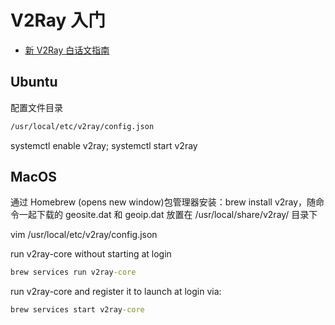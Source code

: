 # V2Ray 入门

- [新 V2Ray 白话文指南](https://guide.v2fly.org/)

## Ubuntu

配置文件目录

```cmd
/usr/local/etc/v2ray/config.json
```

systemctl enable v2ray; systemctl start v2ray

## MacOS

通过 Homebrew (opens new window)包管理器安装：brew install v2ray，随命令一起下载的 geosite.dat 和 geoip.dat 放置在 /usr/local/share/v2ray/ 目录下

vim /usr/local/etc/v2ray/config.json

run v2ray-core without starting at login

```cmd
brew services run v2ray-core
```

run v2ray-core and register it to launch at login via:

```cmd
brew services start v2ray-core
```